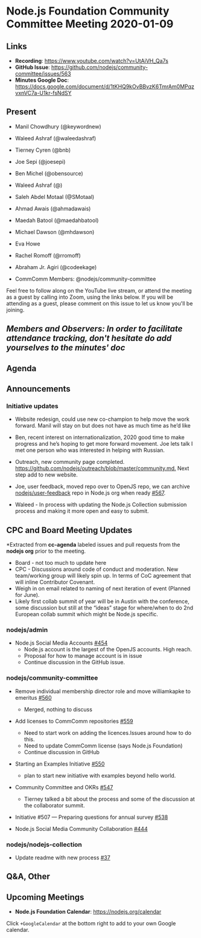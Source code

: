 # Node.js Foundation Community Committee Meeting 2020-01-09

## Links

* **Recording**: <https://www.youtube.com/watch?v=UtAiVH_Qa7s>
* **GitHub Issue**: <https://github.com/nodejs/community-committee/issues/563>
* **Minutes Google Doc**: <https://docs.google.com/document/d/1tKHQ9kOvBBvzK6TmrAm0MPqzvxnVC7a-U1kr-fsNdSY>

## Present

* Manil Chowdhury (@keywordnew)
* Waleed Ashraf (@waleedashraf)
* Tierney Cyren (@bnb)
* Joe Sepi (@joesepi)
* Ben Michel (@obensource)
* Waleed Ashraf (@)
* Saleh Abdel Motaal (@SMotaal)
* Ahmad Awais (@ahmadawais)
* Maedah Batool (@maedahbatool)
* Michael Dawson (@mhdawson)
* Eva Howe
* Rachel Romoff (@rromoff)
* Abraham Jr. Agiri (@codeekage)

* CommComm Members: @nodejs/community-committee

Feel free to follow along on the YouTube live stream, or attend the meeting as a guest
by calling into Zoom, using the links below. If you will be attending as a guest,
please comment on this issue to let us know you'll be joining.

## *Members and Observers: In order to facilitate attendance tracking, don't hesitate do add yourselves to the minutes' doc*

## Agenda

## Announcements

### Initiative updates

* Website redesign, could use new co-champion to help move the work forward. Manil will stay
   on but does not have as much time as he’d like

* Ben, recent interest on internationalization, 2020 good time to make progress and he’s hoping
  to get more forward movement. Joe lets talk I met one person who was interested in helping
  with Russian.

* Outreach, new community page completed. <https://github.com/nodejs/outreach/blob/master/community.md.>  Next step add to new website.

* Joe, user feedback, moved repo over to OpenJS repo, we can archive [nodejs/user-feedback](https://github.com/nodejs/user-feedback) repo in
   Node.js org when ready [#567](https://github.com/nodejs/community-committee/issues/567).

* Waleed - In process with updating the Node.js Collection submission process and making it more open and easy to submit.

## CPC and Board Meeting Updates

*Extracted from **cc-agenda** labeled issues and pull requests from the **nodejs org** prior to the meeting.

* Board - not too much to update here
* CPC - Discussions around code of conduct and moderation.  New team/working group will
   likely spin up. In terms of CoC agreement that will inline Contributor Covenant.
* Weigh in on email related to naming of next iteration of event (Planned for June).  
* Likely first collab summit of year will be in Austin with the conference, some discussion but still
   at the “ideas” stage for where/when to do 2nd European collab summit which might be
  Node.js specific.

### nodejs/admin

* Node.js Social Media Accounts [#454](https://github.com/nodejs/admin/issues/454)
  * Node.js account is the largest of the OpenJS accounts. High reach.
  * Proposal for how to manage account is in issue
  * Continue discussion in the GitHub issue.

### nodejs/community-committee

* Remove individual membership director role and move williamkapke to emeritus [#560](https://github.com/nodejs/community-committee/pull/560)
  * Merged, nothing to discuss

* Add licenses to CommComm repositories [#559](https://github.com/nodejs/community-committee/issues/559)
  * Need to start work on adding the licences.Issues around how to do this.
  * Need to update CommComm license (says Node.js Foundation)
  * Continue discussion in GitHub

* Starting an Examples Initiative [#550](https://github.com/nodejs/community-committee/issues/550)
  * plan to start new initiative with examples beyond hello world.

* Community Committee and OKRs [#547](https://github.com/nodejs/community-committee/issues/547)
  * Tierney talked a bit about the process and some of the discussion
     at the collaborator summit.

* Initiative #507 — Preparing questions for annual survey [#538](https://github.com/nodejs/community-committee/issues/538)

* Node.js Social Media Community Collaboration [#444](https://github.com/nodejs/community-committee/issues/444)

### nodejs/nodejs-collection

* Update readme with new process [#37](https://github.com/nodejs/nodejs-collection/pull/37)

## Q&A, Other

## Upcoming Meetings

* **Node.js Foundation Calendar**: <https://nodejs.org/calendar>

Click `+GoogleCalendar` at the bottom right to add to your own Google calendar.
